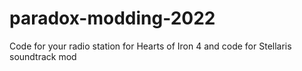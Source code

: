 # paradox-modding-2022
Code for your radio station for Hearts of Iron 4 and code for Stellaris soundtrack mod 
